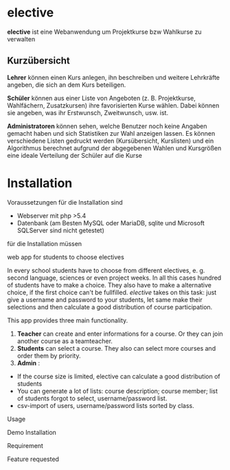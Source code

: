 # elective

__elective__ ist eine Webanwendung um Projektkurse bzw Wahlkurse zu verwalten

## Kurzübersicht

**Lehrer** können einen Kurs anlegen, ihn beschreiben und weitere Lehrkräfte angeben, die sich an dem Kurs beteiligen.

**Schüler** können aus einer Liste von Angeboten (z. B. Projektkurse, Wahlfächern, Zusatzkursen) ihre favorisierten Kurse wählen. Dabei können sie angeben, was ihr Erstwunsch, Zweitwunsch, usw. ist.

**Administratoren** können sehen, welche Benutzer noch keine Angaben gemacht haben und sich Statistiken zur Wahl anzeigen lassen. Es können verschiedene Listen gedruckt werden (Kursübersicht, Kurslisten) und ein Algorithmus berechnet aufgrund der abgegebenen Wahlen und Kursgrößen eine ideale Verteilung der Schüler auf die Kurse

# Installation
Voraussetzungen für die Installation sind
- Webserver mit php >5.4
- Datenbank (am Besten MySQL oder MariaDB, sqlite und Microsoft SQLServer sind nicht getestet)

für die Installation müssen 


web app for students to choose electives


In every school students have to choose from different electives, e. g. second language, sciences or even project weeks. In all this cases hundred of students have to make a choice. They also have to make a alternative choice, if the first choice can't be fullfilled. 
_elective_ takes on this task: just give a username and password to your students, let same make their selections and then calculate a good distribution of course participation.



This app provides three main functionality.

1. __Teacher__ can create and enter informations for a course. Or they can join another course as a teamteacher.
2. __Students__ can select a course. They also can select more courses and order them by priority.
3.  __Admin__ : 
   * If the course size is limited, elective can calculate a good distribution of students 
   * You can generate a lot of lists: course description; course member; list of students forgot to select, username/password list.
   * csv-import of users, username/password lists sorted by class.
   
   
   
   
Usage

Demo
Installation

Requirement

Feature requested
 
